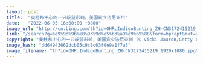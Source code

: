 ```yaml
---
layout: post
title:  "奥杜邦中心的一只靛蓝彩鹀，美国宾夕法尼亚州"
date:   "2022-06-05 16:00:00 +0800"
image_url: "http://cn.bing.com/th?id=OHR.IndigoBunting_ZH-CN3172415219_1920x1080.jpg&rf=LaDigue_1920x1080.jpg&pid=hp"
link: "/search?q=%e9%9d%9b%e8%93%9d%e5%bd%a9%e9%b9%80&form=hpcapt&mkt=zh-cn"
copyright: "奥杜邦中心的一只靛蓝彩鹀，美国宾夕法尼亚州 (© Vicki Jauron/Getty Images)"
image_hash: "dd64943662dcb05c9c8c03f0e9a1f7a3"
image_filename: "th?id=OHR.IndigoBunting_ZH-CN3172415219_1920x1080.jpg&rf=LaDigue_1920x1080.jpg&pid=hp"
---
```


